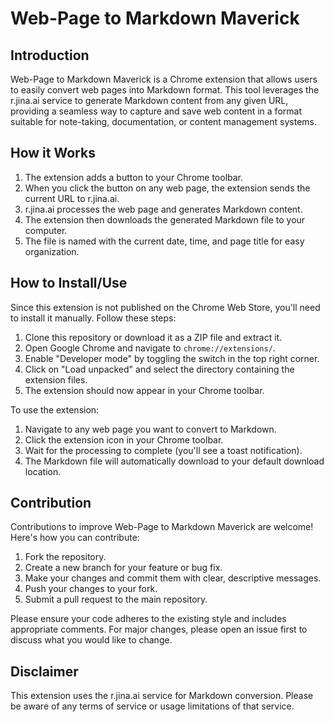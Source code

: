 # Web-Page to Markdown Maverick

## Introduction

Web-Page to Markdown Maverick is a Chrome extension that allows users to easily convert web pages into Markdown format. This tool leverages the r.jina.ai service to generate Markdown content from any given URL, providing a seamless way to capture and save web content in a format suitable for note-taking, documentation, or content management systems.

## How it Works

1. The extension adds a button to your Chrome toolbar.
2. When you click the button on any web page, the extension sends the current URL to r.jina.ai.
3. r.jina.ai processes the web page and generates Markdown content.
4. The extension then downloads the generated Markdown file to your computer.
5. The file is named with the current date, time, and page title for easy organization.

## How to Install/Use

Since this extension is not published on the Chrome Web Store, you'll need to install it manually. Follow these steps:

1. Clone this repository or download it as a ZIP file and extract it.
2. Open Google Chrome and navigate to `chrome://extensions/`.
3. Enable "Developer mode" by toggling the switch in the top right corner.
4. Click on "Load unpacked" and select the directory containing the extension files.
5. The extension should now appear in your Chrome toolbar.

To use the extension:

1. Navigate to any web page you want to convert to Markdown.
2. Click the extension icon in your Chrome toolbar.
3. Wait for the processing to complete (you'll see a toast notification).
4. The Markdown file will automatically download to your default download location.

## Contribution

Contributions to improve Web-Page to Markdown Maverick are welcome! Here's how you can contribute:

1. Fork the repository.
2. Create a new branch for your feature or bug fix.
3. Make your changes and commit them with clear, descriptive messages.
4. Push your changes to your fork.
5. Submit a pull request to the main repository.

Please ensure your code adheres to the existing style and includes appropriate comments. For major changes, please open an issue first to discuss what you would like to change.

## Disclaimer

This extension uses the r.jina.ai service for Markdown conversion. Please be aware of any terms of service or usage limitations of that service.
